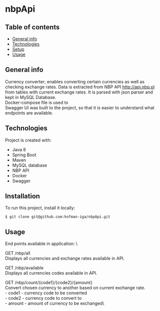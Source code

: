 # nbpApi

## Table of contents
* [General info](#general-info)
* [Technologies](#technologies)
* [Setup](#setup)
* [Usage](#usage)

## General info
Currency converter; enables converting certain currencies as well as checking exchange rates. Data is extracted from NBP API http://api.nbp.pl from tables with current exchange rates. It is parsed with json parser and kept in MySQL Database.
\
Docker-compose file is used to 
\
Swagger UI was built to the project, so that it is easier to understand what endpoints are available.
  
## Technologies
Project is created with:
* Java 8
* Spring Boot
* Maven
* MySQL database
* NBP API
* Docker
* Swagger
	
## Installation
To run this project, install it locally:

```
$ git clone git@github.com:hofman-iga/nbpApi.git

```

## Usage

End points available in application: \ 

GET
/nbp/all \
Displays all currencies and exchange rates available in API.

GET
/nbp/available \
Displays all currencies codes available in API.

GET
/nbp/count/{code1}/{code2}/{amount} \
Convert chosen currency to another based on current exchange rate.\
       - code1 - currency code to be converted \
       - code2 - currency code to convert to\
       - amount - amount of currency to be exchanged\
